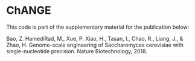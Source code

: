 # ChANGE
This code is part of the supplementary material for the publication below:

Bao, Z. HamediRad, M., Xue, P. Xiao, H., Tasan, I., Chao, R., Liang, J., & Zhao, H. Genome-scale engineering of Saccharomyces cerevisiae with single-nucleotide precision. Nature Biotechnology, 2018.
